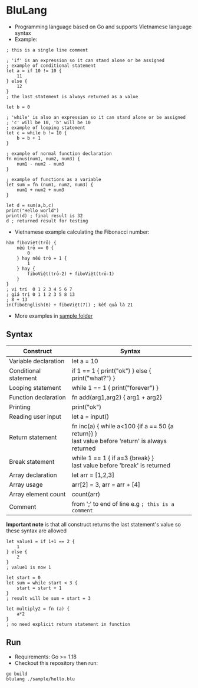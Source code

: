 # BluLang

- Programming language based on Go and supports Vietnamese language syntax
- Example:

```
; this is a single line comment

; 'if' is an expression so it can stand alone or be assigned
; example of conditional statement
let a = if 10 != 10 {
    11
} else {
    12
}
; the last statement is always returned as a value

let b = 0

; 'while' is also an expression so it can stand alone or be assigned
; 'c' will be 10, 'b' will be 10
; example of looping statement
let c = while b != 10 {
    b = b + 1
}

; example of normal function declaration
fn minus(num1, num2, num3) {
    num1 - num2 - num3
}

; example of functions as a variable
let sum = fn (num1, num2, num3) {
    num1 + num2 + num3
}

let d = sum(a,b,c)
print("Hello world")
print(d) ; final result is 32
d ; returned result for testing
```
- Vietnamese example calculating the Fibonacci number:
```
hàm fiboViệt(trỏ) {
    nếu trỏ == 0 {
        0
    } hay nếu trỏ = 1 {
        1
    } hay {
        fiboViệt(trỏ-2) + fiboViệt(trỏ-1)
    }
}
; vị trí  0 1 2 3 4 5 6 7
; giá trị 0 1 1 2 3 5 8 13
; 8 + 13
in(fiboEnglish(6) + fiboViệt(7)) ; kết quả là 21
```
- More examples in [sample folder](/sample)

## Syntax

| Construct             | Syntax                                                                                              |
|-----------------------|-----------------------------------------------------------------------------------------------------|
| Variable declaration  | let a = 10                                                                                          |
| Conditional statement | if 1 == 1 { print("ok") } else { print("what?") }                                                   |
| Looping statement     | while 1 == 1 { print("forever") }                                                                   |
| Function declaration  | fn add(arg1,arg2) { arg1 + arg2}                                                                    |
| Printing              | print("ok")                                                                                         |
| Reading user input    | let a = input()                                                                                     |
| Return statement      | fn inc(a) { while a<100 {if a == 50 {a return}} }<br/>last value before 'return' is always returned |
| Break statement       | while 1 == 1 { if a=3 {break} }<br/>last value before 'break' is returned                           |
| Array declaration     | let arr = [1,2,3]                                                                                   |
| Array usage           | arr[2] = 3, arr = arr + [4]                                                                         |
| Array element count   | count(arr)                                                                                          |
| Comment               | from ';' to end of line e.g ```; this is a comment```                                               |

**Important note** is that all construct returns the last statement's value so these syntax are allowed
```
let value1 = if 1+1 == 2 {
    1
} else {
    2
}
; value1 is now 1

let start = 0
let sum = while start < 3 {
    start = start + 1
}
; result will be sum = start = 3

let multiply2 = fn (a) {
    a*2
}   
; no need explicit return statement in function
```


## Run

- Requirements: Go >= 1.18
- Checkout this repository then run:

```shell
go build
blulang ./sample/hello.blu
```